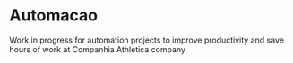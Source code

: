 # Automacao
 Work in progress for automation projects to improve productivity and save hours of work at Companhia Athletica company
